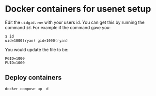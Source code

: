 # Docker containers for usenet setup

Edit the `uidgid.env` with your users id. You can get this by running the command `id`. For example if the command gave you:

```
$ id
uid=1000(ryan) gid=1000(ryan)
```

You would update the file to be:

```
PGID=1000
PUID=1000
```

## Deploy containers

`docker-compose up -d`